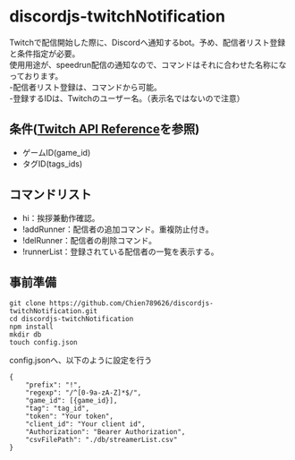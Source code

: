 # discordjs-twitchNotification  
Twitchで配信開始した際に、Discordへ通知するbot。予め、配信者リスト登録と条件指定が必要。  
使用用途が、speedrun配信の通知なので、コマンドはそれに合わせた名称になっております。  
-配信者リスト登録は、コマンドから可能。  
-登録するIDは、Twitchのユーザー名。（表示名ではないので注意）  
## 条件([Twitch API Reference](https://dev.twitch.tv/docs/api/reference#search-categories)を参照)  
- ゲームID(game_id)  
- タグID(tags_ids)  
## コマンドリスト
- hi：挨拶兼動作確認。  
- !addRunner：配信者の追加コマンド。重複防止付き。  
- !delRunner：配信者の削除コマンド。  
- !runnerList：登録されている配信者の一覧を表示する。  

## 事前準備
```
git clone https://github.com/Chien789626/discordjs-twitchNotification.git
cd discordjs-twitchNotification
npm install
mkdir db
touch config.json
```
config.jsonへ、以下のように設定を行う  
```
{
    "prefix": "!",  
    "regexp": "/^[0-9a-zA-Z]*$/",  
    "game_id": [{game_id}],  
    "tag": "tag_id",  
    "token": "Your token",  
    "client_id": "Your client id",  
    "Authorization": "Bearer Authorization",  
    "csvFilePath": "./db/streamerList.csv"  
}
```

